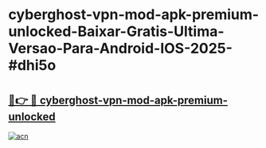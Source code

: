 # cyberghost-vpn-mod-apk-premium-unlocked-Baixar-Gratis-Ultima-Versao-Para-Android-IOS-2025-#dhi5o

# <h2><a href="https://ainizakaria.my?title=cyberghost-vpn-mod-apk-premium-unlocked&ref=22M">🔗👉 🔴 cyberghost-vpn-mod-apk-premium-unlocked</a></h2>

[![acn](https://github.com/user-attachments/assets/0f9c940e-d8b0-45ae-aac7-cd30a18b3e1c)](https://ainizakaria.my?title=cyberghost-vpn-mod-apk-premium-unlocked&ref=22M)

